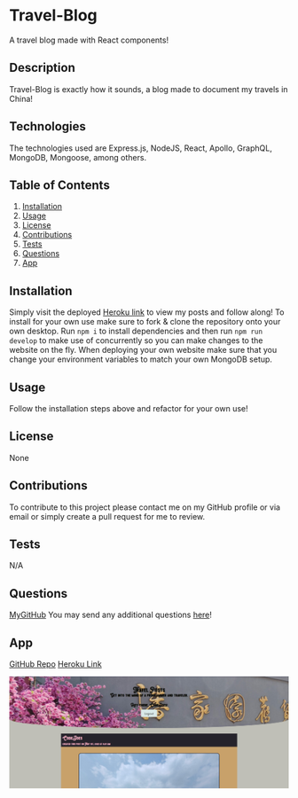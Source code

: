 # Travel-Blog

A travel blog made with React components!

## Description

Travel-Blog is exactly how it sounds, a blog made to document my travels in China!

## Technologies

The technologies used are Express.js, NodeJS, React, Apollo, GraphQL, MongoDB, Mongoose, among others.

## Table of Contents

1. [Installation](#installation)
2. [Usage](#usage)
3. [License](#license)
4. [Contributions](#contributions)
5. [Tests](#tests)
6. [Questions](#questions)
7. [App](#app)

## Installation

Simply visit the deployed [Heroku link](https://travel-blog-codejoes.herokuapp.com/) to view my posts and follow along! To install for your own use make sure to fork & clone the repository onto your own desktop. Run `npm i` to install dependencies and then run `npm run develop` to make use of concurrently so you can make changes to the website on the fly. When deploying your own website make sure that you change your environment variables to match your own MongoDB setup.

## Usage

Follow the installation steps above and refactor for your own use!

## License

None

## Contributions

To contribute to this project please contact me on my GitHub profile or via email or simply create a pull request for me to review.

## Tests

N/A

## Questions

[MyGitHub](https://github.com/codejoes)
You may send any additional questions [here](josephscodes@gmail.com)!

## App

[GitHub Repo](https://github.com/codejoes/travel-blog)
[Heroku Link](https://travel-blog-codejoes.herokuapp.com/)

![Screenshot of Website](./client/public/images/Screenshot%202023-05-01%20110457.png)
